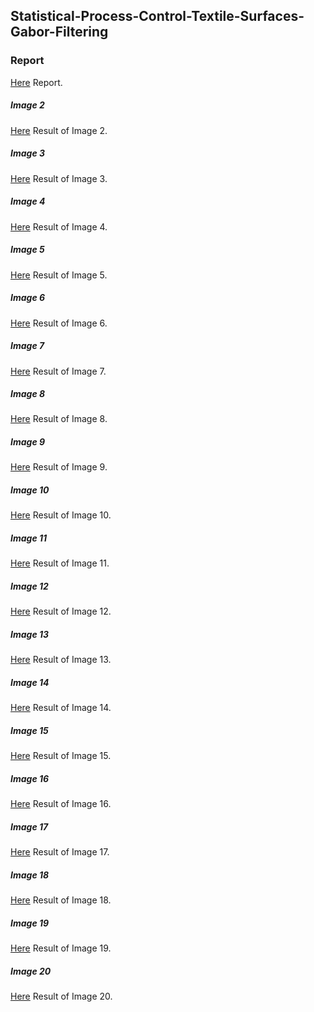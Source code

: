 ## Statistical-Process-Control-Textile-Surfaces-Gabor-Filtering
### Report
[Here](files/1.report.html) Report.
##### Image 2
[Here](files/Image2.html) Result of Image 2.
##### Image 3
[Here](files/Image3.html) Result of Image 3.
##### Image 4
[Here](files/Image4.html) Result of Image 4.
##### Image 5
[Here](files/Image5.html) Result of Image 5.
##### Image 6
[Here](files/Image6.html) Result of Image 6.
##### Image 7
[Here](files/Image7.html) Result of Image 7.
##### Image 8
[Here](files/Image8.html) Result of Image 8.
##### Image 9
[Here](files/Image9.html) Result of Image 9.
##### Image 10
[Here](files/Image10.html) Result of Image 10.
##### Image 11
[Here](files/Image11.html) Result of Image 11.
##### Image 12
[Here](files/Image12.html) Result of Image 12.
##### Image 13
[Here](files/Image13.html) Result of Image 13.
##### Image 14
[Here](files/Image14.html) Result of Image 14.
##### Image 15
[Here](files/Image15.html) Result of Image 15.
##### Image 16
[Here](files/Image16.html) Result of Image 16.
##### Image 17
[Here](files/Image17.html) Result of Image 17.
##### Image 18
[Here](files/Image18.html) Result of Image 18.
##### Image 19
[Here](files/Image19.html) Result of Image 19.
##### Image 20
[Here](files/Image20.html) Result of Image 20.
